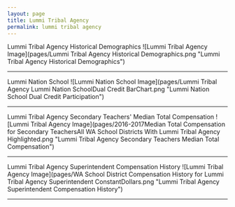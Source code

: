 ```yaml
---
layout: page
title: Lummi Tribal Agency
permalink: lummi tribal agency
---
```



Lummi Tribal Agency Historical Demographics
![Lummi Tribal Agency Image](pages/Lummi Tribal Agency Historical Demographics.png "Lummi Tribal Agency Historical Demographics")

___

Lummi Nation School
![Lummi Nation School Image](pages/Lummi Tribal Agency Lummi Nation SchoolDual Credit BarChart.png "Lummi Nation School Dual Credit Participation")

___

Lummi Tribal Agency Secondary Teachers' Median Total Compensation
![Lummi Tribal Agency Image](pages/2016-2017Median Total Compensation for Secondary TeachersAll WA School Districts With Lummi Tribal Agency Highlighted.png "Lummi Tribal Agency Secondary Teachers Median Total Compensation")

___

Lummi Tribal Agency Superintendent Compensation History
![Lummi Tribal Agency Image](pages/WA School District Compensation History for Lummi Tribal Agency Superintendent ConstantDollars.png "Lummi Tribal Agency Superintendent Compensation History")

___

